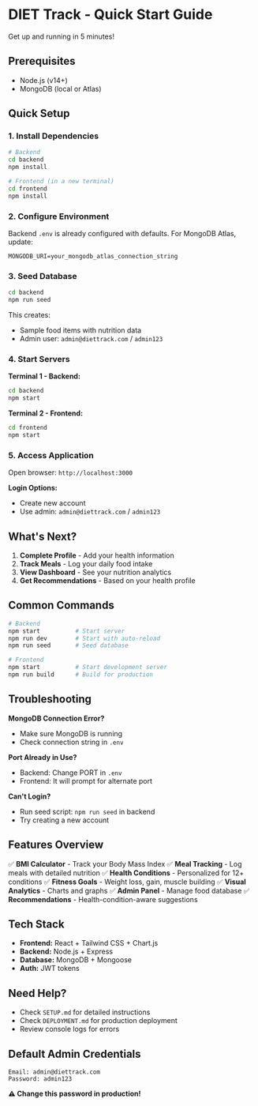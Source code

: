 # DIET Track - Quick Start Guide

Get up and running in 5 minutes!

## Prerequisites

- Node.js (v14+)
- MongoDB (local or Atlas)

## Quick Setup

### 1. Install Dependencies

```bash
# Backend
cd backend
npm install

# Frontend (in a new terminal)
cd frontend
npm install
```

### 2. Configure Environment

Backend `.env` is already configured with defaults. For MongoDB Atlas, update:
```
MONGODB_URI=your_mongodb_atlas_connection_string
```

### 3. Seed Database

```bash
cd backend
npm run seed
```

This creates:
- Sample food items with nutrition data
- Admin user: `admin@diettrack.com` / `admin123`

### 4. Start Servers

**Terminal 1 - Backend:**
```bash
cd backend
npm start
```

**Terminal 2 - Frontend:**
```bash
cd frontend
npm start
```

### 5. Access Application

Open browser: `http://localhost:3000`

**Login Options:**
- Create new account
- Use admin: `admin@diettrack.com` / `admin123`

## What's Next?

1. **Complete Profile** - Add your health information
2. **Track Meals** - Log your daily food intake
3. **View Dashboard** - See your nutrition analytics
4. **Get Recommendations** - Based on your health profile

## Common Commands

```bash
# Backend
npm start          # Start server
npm run dev        # Start with auto-reload
npm run seed       # Seed database

# Frontend
npm start          # Start development server
npm run build      # Build for production
```

## Troubleshooting

**MongoDB Connection Error?**
- Make sure MongoDB is running
- Check connection string in `.env`

**Port Already in Use?**
- Backend: Change PORT in `.env`
- Frontend: It will prompt for alternate port

**Can't Login?**
- Run seed script: `npm run seed` in backend
- Try creating a new account

## Features Overview

✅ **BMI Calculator** - Track your Body Mass Index
✅ **Meal Tracking** - Log meals with detailed nutrition
✅ **Health Conditions** - Personalized for 12+ conditions
✅ **Fitness Goals** - Weight loss, gain, muscle building
✅ **Visual Analytics** - Charts and graphs
✅ **Admin Panel** - Manage food database
✅ **Recommendations** - Health-condition-aware suggestions

## Tech Stack

- **Frontend:** React + Tailwind CSS + Chart.js
- **Backend:** Node.js + Express
- **Database:** MongoDB + Mongoose
- **Auth:** JWT tokens

## Need Help?

- Check `SETUP.md` for detailed instructions
- Check `DEPLOYMENT.md` for production deployment
- Review console logs for errors

## Default Admin Credentials

```
Email: admin@diettrack.com
Password: admin123
```

**⚠️ Change this password in production!**
